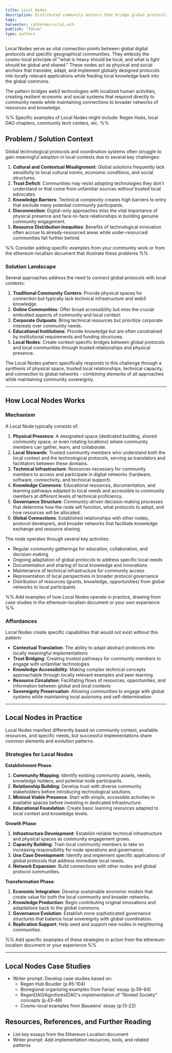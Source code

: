 ```yaml
---
title: Local Nodes
description: Distributed community anchors that bridge global protocols with local communities
tags: 
harvester: rathermercurial.eth
publish: "false"
type: pattern
---
```


Local Nodes serve as vital connection points between global digital protocols and specific geographical communities. They embody the cosmo-local principle of "what is heavy should be local, and what is light should be global and shared." These nodes act as physical and social anchors that translate, adapt, and implement globally designed protocols into locally relevant applications while feeding local knowledge back into the global commons.

The pattern bridges web3 technologies with localized human activities, creating resilient economic and social systems that respond directly to community needs while maintaining connections to broader networks of resources and knowledge.

%% Specific examples of Local Nodes might include: Regen Hubs, local DAO chapters, community tech centers, etc. %%

## Problem / Solution Context

Global technological protocols and coordination systems often struggle to gain meaningful adoption in local contexts due to several key challenges:

1. **Cultural and Contextual Misalignment**: Global solutions frequently lack sensitivity to local cultural norms, economic conditions, and social structures.
2. **Trust Deficit**: Communities may resist adopting technologies they don't understand or that come from unfamiliar sources without trusted local advocates.
3. **Knowledge Barriers**: Technical complexity creates high barriers to entry that exclude many potential community participants.
4. **Disconnection**: Digital-only approaches miss the vital importance of physical presence and face-to-face relationships in building genuine community engagement.
5. **Resource Distribution Inequities**: Benefits of technological innovation often accrue to already-resourced areas while under-resourced communities fall further behind.

%% Consider adding specific examples from your community work or from the ethereum-localism document that illustrate these problems %%

### Solution Landscape

Several approaches address the need to connect global protocols with local contexts:

1. **Traditional Community Centers**: Provide physical spaces for connection but typically lack technical infrastructure and web3 knowledge.
2. **Online Communities**: Offer broad accessibility but miss the crucial embodied aspects of community and local context.
3. **Corporate Outposts**: Bring technical resources but prioritize corporate interests over community needs.
4. **Educational Institutions**: Provide knowledge but are often constrained by institutional requirements and funding structures.
5. **Local Nodes**: Create context-specific bridges between global protocols and local communities through trusted relationships and physical presence.

The Local Nodes pattern specifically responds to this challenge through a synthesis of physical space, trusted local relationships, technical capacity, and connection to global networks - combining elements of all approaches while maintaining community sovereignty.

---

## How Local Nodes Works

### Mechanism

A Local Node typically consists of:

1. **Physical Presence**: A designated space (dedicated building, shared community space, or even rotating locations) where community members can gather, learn, and collaborate.
2. **Local Stewards**: Trusted community members who understand both the local context and the technological protocols, serving as translators and facilitators between these domains.
3. **Technical Infrastructure**: Resources necessary for community members to access and participate in digital networks (hardware, software, connectivity, and technical support).
4. **Knowledge Commons**: Educational resources, documentation, and learning pathways adapted to local needs and accessible to community members at different levels of technical proficiency.
5. **Governance Structure**: Community-driven decision-making processes that determine how the node will function, what protocols to adopt, and how resources will be allocated.
6. **Global Connections**: Established relationships with other nodes, protocol developers, and broader networks that facilitate knowledge exchange and resource sharing.

The node operates through several key activities:

- Regular community gatherings for education, collaboration, and decision-making
- Ongoing adaptation of global protocols to address specific local needs
- Documentation and sharing of local knowledge and innovations
- Maintenance of technical infrastructure for community access
- Representation of local perspectives in broader protocol governance
- Distribution of resources (grants, knowledge, opportunities) from global networks to local participants

%% Add examples of how Local Nodes operate in practice, drawing from case studies in the ethereum-localism document or your own experience %%

### Affordances

Local Nodes create specific capabilities that would not exist without this pattern:

- **Contextual Translation**: The ability to adapt abstract protocols into locally meaningful implementations
- **Trust Bridging**: Creating trusted pathways for community members to engage with unfamiliar technologies
- **Knowledge Accessibility**: Making complex technical concepts approachable through locally relevant examples and peer learning
- **Resource Circulation**: Facilitating flows of resources, opportunities, and information between global and local contexts
- **Sovereignty Preservation**: Allowing communities to engage with global systems while maintaining local autonomy and self-determination

---

## Local Nodes in Practice

Local Nodes manifest differently based on community context, available resources, and specific needs, but successful implementations share common elements and evolution patterns.

### Strategies for Local Nodes

**Establishment Phase**:

1. **Community Mapping**: Identify existing community assets, needs, knowledge holders, and potential node participants.
2. **Relationship Building**: Develop trust with diverse community stakeholders before introducing technological solutions.
3. **Minimal Viable Presence**: Start with simple, accessible activities in available spaces before investing in dedicated infrastructure.
4. **Educational Foundation**: Create basic learning resources adapted to local context and knowledge levels.

**Growth Phase**:

1. **Infrastructure Development**: Establish reliable technical infrastructure and physical spaces as community engagement grows.
2. **Capacity Building**: Train local community members to take on increasing responsibility for node operations and governance.
3. **Use Case Development**: Identify and implement specific applications of global protocols that address immediate local needs.
4. **Network Expansion**: Build connections with other nodes and global protocol communities.

**Transformation Phase**:

1. **Economic Integration**: Develop sustainable economic models that create value for both the local community and broader networks.
2. **Knowledge Production**: Begin contributing original innovations and adaptations back to the global commons.
3. **Governance Evolution**: Establish more sophisticated governance structures that balance local sovereignty with global coordination.
4. **Replication Support**: Help seed and support new nodes in neighboring communities.

%% Add specific examples of these strategies in action from the ethereum-localism document or your experience %%

---

## Local Nodes Case Studies
- Writer prompt: Develop case studies based on:
  - Regen Hub Boulder (p.95-104)
  - Bioregional organizing examples from Farias' essay (p.59-64)
  - RegenDAO/AgroforestDAO's implementation of "Rooted Society" concepts (p.43-46)
  - Cosmo-local examples from Bauwens' essay (p.13-22)

## Resources, References, and Further Reading
- List key essays from the Ethereum Localism document
- Writer prompt: Add implementation resources, tools, and related patterns
